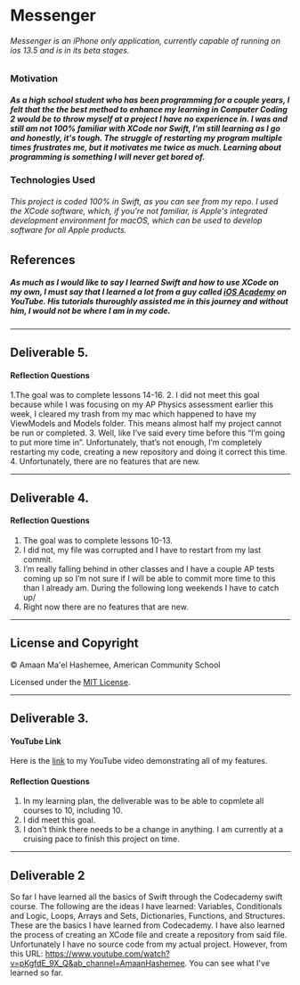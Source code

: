 # **Messenger**

###### Messenger is an iPhone only application, currently capable of running on ios 13.5 and is in its beta stages.

### Motivation

##### As a high school student who has been programming for a couple years, I felt that the the best method to enhance my learning in Computer Coding 2 would be to throw myself at a project I have no experience in. I was and still am not 100% familiar with XCode nor Swift, I'm still learning as I go and honestly, it's tough. The struggle of restarting my program multiple times frustrates me, but it motivates me twice as much. Learning about programming is something I will never get bored of.

### Technologies Used

###### This project is coded 100% in Swift, as you can see from my repo. I used the XCode software, which, if you're not familiar, is Apple's integrated development environment for macOS, which can be used to develop software for all Apple products.


## References

##### As much as I would like to say I learned Swift and how to use XCode on my own, I must say that I learned a lot from a guy called [iOS Academy](https://www.youtube.com/channel/UCnksRRifsSCGUZpQukUKAyg "iOS Academy's YouTube Account") on YouTube. His tutorials thuroughly assisted me in this journey and without him, I would not be where I am in my code. 

---

## Deliverable 5.

#### Reflection Questions
1.The goal was to complete lessons 14-16. 
2. I did not meet this goal because while I was focusing on my AP Physics assessment earlier this week, I cleared my trash from my mac which happened to have my ViewModels and Models folder. This means almost half my project cannot be run or completed.
3. Well, like I’ve said every time before this “I’m going to put more time in”. Unfortunately, that’s not enough, I’m completely restarting my code, creating a new repository and doing it correct this time. 
4. Unfortunately, there are no features that are new.

---

## Deliverable 4.

#### Reflection Questions
1. The goal was to complete lessons 10-13.
2. I did not, my file was corrupted and I have to restart from my last commit.
3. I’m really falling behind in other classes and I have a couple AP tests coming up so I’m not sure if I will be able to commit more time to this than I already am. During the following long weekends I have to catch up/
4. Right now there are no features that are new. 

---

## License and Copyright

© Amaan Ma'el Hashemee, American Community School

Licensed under the [MIT License](LICENSE).

---

## Deliverable 3.

#### YouTube Link

Here is the [link](https://youtu.be/soYuD5fZYYE) to my YouTube video demonstrating all of my features.

#### Reflection Questions

1. In my learning plan, the deliverable was to be able to copmlete all courses to 10, including 10. 
2. I did meet this goal.
4. I don't think there needs to be a change in anything. I am currently at a cruising pace to finish this project on time.

---

## Deliverable 2

So far I have learned all the basics of Swift through the Codecademy swift course. The following are the ideas I have learned: Variables, Conditionals and Logic, Loops,
Arrays and Sets, Dictionaries, Functions, and Structures. These are the basics I have learned from Codecademy. I have also learned the process of creating an XCode file
and create a repository from said file. Unfortunately I have no source code from my actual project. However, from this URL: 
https://www.youtube.com/watch?v=pKgfdE_9X_Q&ab_channel=AmaanHashemee. You can see what I've learned so far. 
